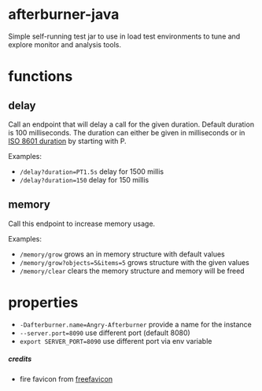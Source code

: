 # afterburner-java
Simple self-running test jar to use in load test environments to tune and explore monitor and analysis tools.

# functions

## delay
Call an endpoint that will delay a call for the given duration. Default duration is 100 milliseconds.
The duration can either be given in milliseconds or in [ISO 8601 duration](https://en.wikipedia.org/wiki/ISO_8601#Durations) by starting with P.

Examples:
* `/delay?duration=PT1.5s` delay for 1500 millis
* `/delay?duration=150` delay for 150 millis

## memory
Call this endpoint to increase memory usage.

Examples:
* `/memory/grow` grows an in memory structure with default values
* `/memory/grow?objects=5&items=5` grows structure with the given values
* `/memory/clear` clears the memory structure and memory will be freed

# properties
* `-Dafterburner.name=Angry-Afterburner` provide a name for the instance
* `--server.port=8090` use different port (default 8080)
* `export SERVER_PORT=8090` use different port via env variable 

##### credits
* fire favicon from [freefavicon](http://www.freefavicon.com)
